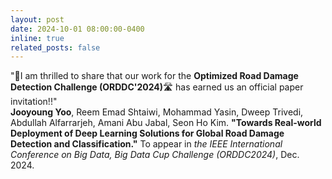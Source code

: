 ```yaml
---
layout: post
date: 2024-10-01 08:00:00-0400
inline: true
related_posts: false
---
```


"🎉I am thrilled to share that our work for the **Optimized Road Damage Detection Challenge (ORDDC'2024)**🛣️ has earned us an official paper invitation!!"</br> **Jooyoung Yoo**, Reem Emad Shtaiwi, Mohammad Yasin, Dweep Trivedi, Abdullah Alfarrarjeh, Amani Abu Jabal, Seon Ho Kim. **"Towards Real-world Deployment of Deep Learning Solutions for Global Road Damage Detection and Classification."** To appear in *the IEEE International Conference on Big Data, Big Data Cup Challenge (ORDDC2024)*, Dec. 2024.
